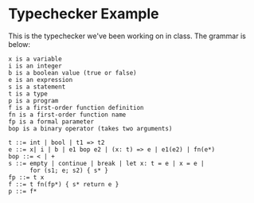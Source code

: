 # Typechecker Example #

This is the typechecker we've been working on in class.
The grammar is below:

```
x is a variable
i is an integer
b is a boolean value (true or false)
e is an expression
s is a statement
t is a type
p is a program
f is a first-order function definition
fn is a first-order function name
fp is a formal parameter
bop is a binary operator (takes two arguments)

t ::= int | bool | t1 => t2
e ::= x| i | b | e1 bop e2 | (x: t) => e | e1(e2) | fn(e*)
bop ::= < | +
s ::= empty | continue | break | let x: t = e | x = e |
      for (s1; e; s2) { s* }
fp ::= t x
f ::= t fn(fp*) { s* return e }
p ::= f*
```
